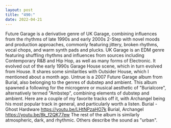 ```yaml
---
layout: post
title: "490:"
date: 2022-04-21
---
```


Future Garage is a derivative genre of UK Garage, combining influences from the rhythms of late 1990s and early 2000s 2-Step with novel moods and production approaches, commonly featuring jittery, broken rhythms, vocal chops, and warm synth pads and plucks. UK Garage is an EDM genre featuring shuffling rhythms and influences from sources including Contemporary R&B and Hip Hop, as well as many forms of Electronic. It evolved out of the early 1990s Garage House scene, which in turn evolved from House. It shares some similarities with Outsider House, which I mentioned about a month ago. Untrue is a 2007 Future Garage album from Burial, also belonging to the genres of dubstep and ambient. This album spawned a following for the microgenre or musical aesthetic of "Burialcore", alternatively termed "Ambstep", combining elements of dubstep and ambient. Here are a couple of my favorite tracks off it, with Archangel being his most popular track in general, and particularly worth a listen.
 Burial - Ghost Hardware
https://youtu.be/LHtNPzaHO7k
 Burial, Archangel
https://youtu.be/8k_f2QK77ew 
The rest of the album is similarly atmospheric, dark, and rhythmic. Others describe the sound as "urban".
